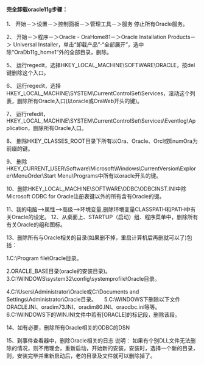 #### 完全卸载oracle11g步骤：

1、 开始－＞设置－＞控制面板－＞管理工具－＞服务 停止所有Oracle服务。 

2、 开始－＞程序－＞Oracle - OraHome81－＞Oracle Installation Products－＞ Universal Installer，单击“卸载产品”-“全部展开”，选中除“OraDb11g_home1”外的全部目录，删除。 

5、 运行regedit，选择HKEY_LOCAL_MACHINE\SOFTWARE\ORACLE，按del键删除这个入口。 

6、 运行regedit，选择HKEY_LOCAL_MACHINE\SYSTEM\CurrentControlSet\Services，滚动这个列表，删除所有Oracle入口(以oracle或OraWeb开头的键)。 

7、 运行refedit，HKEY_LOCAL_MACHINE\SYSTEM\CurrentControlSet\Services\Eventlog\Application，删除所有Oracle入口。 

8、 删除HKEY_CLASSES_ROOT目录下所有以Ora、Oracle、Orcl或EnumOra为前缀的键。 

9、 删除HKEY_CURRENT_USER\Software\Microsoft\Windows\CurrentVersion\Explorer\MenuOrder\Start Menu\Programs中所有以oracle开头的键。

 10、删除HKEY_LOCAL_MACHINE\SOFTWARE\ODBC\ODBCINST.INI中除Microsoft ODBC for Oracle注册表键以外的所有含有Oracle的键。

11、我的电脑-->属性-->高级-->环境变量,删除环境变量CLASSPATH和PATH中有关Oracle的设定。 12、从桌面上、STARTUP（启动）组、程序菜单中，删除所有有关Oracle的组和图标。 

13、删除所有与Oracle相关的目录(如果删不掉，重启计算机后再删就可以了)包括：    

1.C:\Program file\Oracle目录。     

2.ORACLE_BASE目录(oracle的安装目录)。     			  3.C:\WINDOWS\system32\config\systemprofile\Oracle目录。     

4.C:\Users\Administrator\Oracle或C:\Documents and Settings\Administrator\Oracle目录。     5.C:\WINDOWS下删除以下文件ORACLE.INI、oradim73.INI、oradim80.INI、oraodbc.ini等等。     6.C:\WINDOWS下的WIN.INI文件中若有[ORACLE]的标记段，删除该段。 



14、如有必要，删除所有Oracle相关的ODBC的DSN 

15、到事件查看器中，删除Oracle相关的日志 说明： 如果有个别DLL文件无法删除的情况，则不用理会，重新启动，开始新的安装，安装时，选择一个新的目录，则，安装完毕并重新启动后，老的目录及文件就可以删除掉了。 